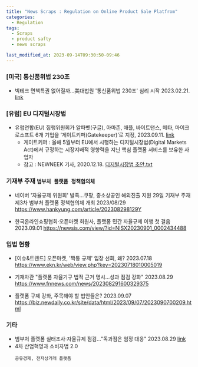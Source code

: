 ```yaml
---
title: "News Scraps : Regulation on Online Product Sale Platfrom"
categories:
  - Regulation
tags:
  - Scraps
  - product safty
  - news scraps

last_modified_at: 2023-09-14T09:30:50-09:46
---
```


### [미국] 통신품위법 230조
 * 빅테크 면책특권 없어질까…美대법원 '통신품위법 230조' 심리 시작 2023.02.21.  
   [link](https://www.asiae.co.kr/article/2023022109375981247)


### [유럽] EU 디지털시장법 
* 유럽연합(EU) 집행위원회가 알파벳(구글), 아마존, 애플, 바이트댄스, 메타, 마이크로소프트 6개 기업을 ‘게이트키퍼(Gatekeeper)’로 지정, 2023.09.11.
 [link](https://www.donga.com/news/It/article/all/20230911/121130930/1)
  * 게이트키퍼 : 올해 5월부터 EU에서 시행하는 디지털시장법(Digital Markets Act)에서 규정하는 시장지배적 영향력을 지닌 핵심 플랫폼 서비스를 보유한 사업자
   * 참고 : NEWNEEK 기사, 2020.12.18. [디지털시장법 초안.txt](https://newneek.co/post/KwpjQr/?utm_medium=email&utm_source=newsletter&utm_campaign=20230913&utm_content=/post/KwpjQr)



### 기재부 주재 `범부처 플랫폼 정책협의체` 
 * 네이버 '자율규제 위원회' 발족…쿠팡, 중소상공인 해외진출 지원 29일 기재부 주재 제3차 범부처 플랫폼 정책협의체 개최 2023/08/29 
  https://www.hankyung.com/article/202308298129Y

 * 한국온라인쇼핑협회·오픈마켓 회원사, 플랫폼 민간 자율규제 이행 첫 걸음 2023.09.01
  https://newsis.com/view/?id=NISX20230901_0002434488

### 입법 현황
 * [이슈&트렌드] 오픈마켓, '짝퉁 규제' 입장 선회, 왜? 2023.07.18 
  https://www.ekn.kr/web/view.php?key=20230718010005019

 * 기재차관 "플랫폼 자율기구 법적 근거 명시…성과 점검 강화" 2023.08.29
  https://www.fnnews.com/news/202308291600329375
 * 플랫폼 규제 강화, 주목해야 할 법안들은? 2023.09.07 
  https://biz.newdaily.co.kr/site/data/html/2023/09/07/2023090700209.html

### 기타
 * 범부처 플랫폼 실태조사·자율규제 점검…"독과점은 엄정 대응" 2023.08.29 
   [link](http://www.sukbakmagazine.com/news/articleView.html?idxno=54459)
 * 4차 산업혁명과 소비자법 2.0
   ```
   공유경제, 전자상거래 플랫폼
   ```

